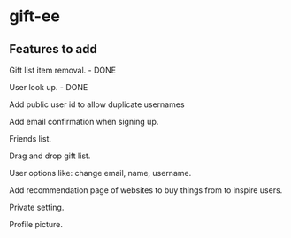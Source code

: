 # gift-ee

## Features to add

Gift list item removal. - DONE

User look up. - DONE

Add public user id to allow duplicate usernames

Add email confirmation when signing up.

Friends list.

Drag and drop gift list.

User options like: change email, name, username.

Add recommendation page of websites to buy things from to inspire users.

Private setting.

Profile picture.
